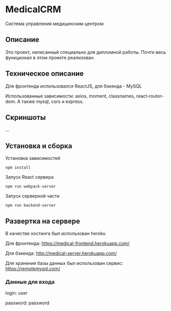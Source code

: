 # MedicalCRM
Система управления медицинским центром

## Описание
Это проект, написанный специально для дипломной работы. Почти весь функционал в этом проекте реализован.

## Техническое описание
Для фронтенда использовался ReactJS, для бэкенда - MySQL

Использованные зависимости: axios, moment, classnames, react-router-dom. А также mysql, cors и express. 

## Скриншоты
...

## Установка и сборка

Установка зависимостей
```
npm install
```

Запуск React сервера
```
npm run webpack-server
```

Запуск серверной части
```
npm run backend-server
```

## Развертка на сервере
В качестве хостинга был использован heroku

Для фронтенда: https://medical-frontend.herokuapp.com/

Для бэкенда: http://medical-server.herokuapp.com/


Для хранения базы данных был использован сервис: https://remotemysql.com/

### Данные для входа

login: user

password: password
